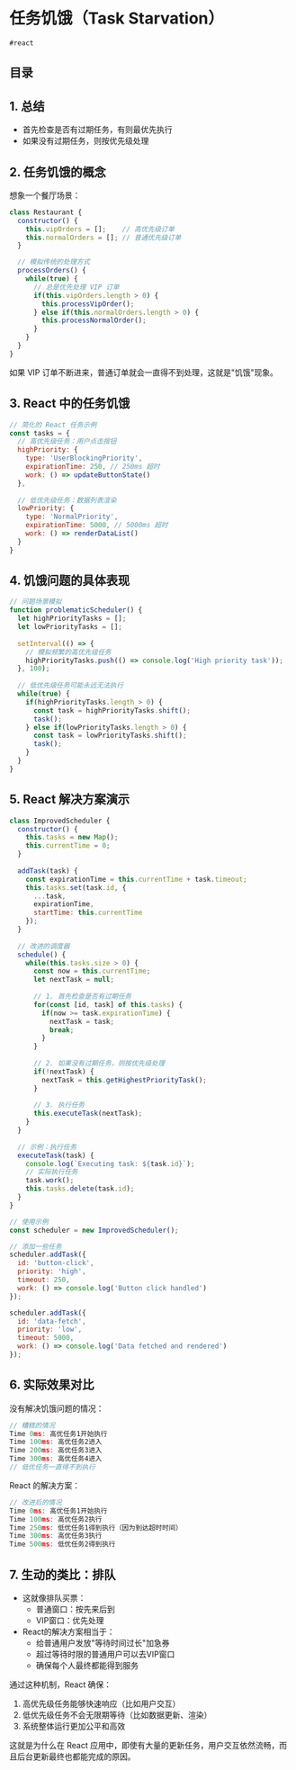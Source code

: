 
# 任务饥饿（Task Starvation）

`#react` 


## 目录
<!-- toc -->
 ## 1. 总结 

- 首先检查是否有过期任务，有则最优先执行
- 如果没有过期任务，则按优先级处理

## 2. 任务饥饿的概念

想象一个餐厅场景：
```javascript hl:7
class Restaurant {
  constructor() {
    this.vipOrders = [];    // 高优先级订单
    this.normalOrders = []; // 普通优先级订单
  }

  // 模拟传统的处理方式
  processOrders() {
    while(true) {
      // 总是优先处理 VIP 订单
      if(this.vipOrders.length > 0) {
        this.processVipOrder();
      } else if(this.normalOrders.length > 0) {
        this.processNormalOrder();
      }
    }
  }
}
```

如果 VIP 订单不断进来，普通订单就会一直得不到处理，这就是"饥饿"现象。

## 3. React 中的任务饥饿

```javascript hl:13,6
// 简化的 React 任务示例
const tasks = {
  // 高优先级任务：用户点击按钮
  highPriority: {
    type: 'UserBlockingPriority',
    expirationTime: 250, // 250ms 超时
    work: () => updateButtonState()
  },
  
  // 低优先级任务：数据列表渲染
  lowPriority: {
    type: 'NormalPriority',
    expirationTime: 5000, // 5000ms 超时
    work: () => renderDataList()
  }
}
```

## 4. 饥饿问题的具体表现

```javascript
// 问题场景模拟
function problematicScheduler() {
  let highPriorityTasks = [];
  let lowPriorityTasks = [];
  
  setInterval(() => {
    // 模拟频繁的高优先级任务
    highPriorityTasks.push(() => console.log('High priority task'));
  }, 100);
  
  // 低优先级任务可能永远无法执行
  while(true) {
    if(highPriorityTasks.length > 0) {
      const task = highPriorityTasks.shift();
      task();
    } else if(lowPriorityTasks.length > 0) {
      const task = lowPriorityTasks.shift();
      task();
    }
  }
}
```

## 5. React 解决方案演示

```javascript hl:22,30,35
class ImprovedScheduler {
  constructor() {
    this.tasks = new Map();
    this.currentTime = 0;
  }
  
  addTask(task) {
    const expirationTime = this.currentTime + task.timeout;
    this.tasks.set(task.id, {
      ...task,
      expirationTime,
      startTime: this.currentTime
    });
  }
  
  // 改进的调度器
  schedule() {
    while(this.tasks.size > 0) {
      const now = this.currentTime;
      let nextTask = null;
      
      // 1. 首先检查是否有过期任务
      for(const [id, task] of this.tasks) {
        if(now >= task.expirationTime) {
          nextTask = task;
          break;
        }
      }
      
      // 2. 如果没有过期任务，则按优先级处理
      if(!nextTask) {
        nextTask = this.getHighestPriorityTask();
      }
      
      // 3. 执行任务
      this.executeTask(nextTask);
    }
  }
  
  // 示例：执行任务
  executeTask(task) {
    console.log(`Executing task: ${task.id}`);
    // 实际执行任务
    task.work();
    this.tasks.delete(task.id);
  }
}

// 使用示例
const scheduler = new ImprovedScheduler();

// 添加一些任务
scheduler.addTask({
  id: 'button-click',
  priority: 'high',
  timeout: 250,
  work: () => console.log('Button click handled')
});

scheduler.addTask({
  id: 'data-fetch',
  priority: 'low',
  timeout: 5000,
  work: () => console.log('Data fetched and rendered')
});
```

## 6. 实际效果对比

没有解决饥饿问题的情况：

```javascript hl:6
// 糟糕的情况
Time 0ms: 高优任务1开始执行
Time 100ms: 高优任务2进入
Time 200ms: 高优任务3进入
Time 300ms: 高优任务4进入
// 低优任务一直得不到执行
```

React 的解决方案：

```javascript hl:4
// 改进后的情况
Time 0ms: 高优任务1开始执行
Time 100ms: 高优任务2执行
Time 250ms: 低优任务1得到执行（因为到达超时时间）
Time 300ms: 高优任务3执行
Time 500ms: 低优任务2得到执行
```

## 7. 生动的类比：排队

- 这就像排队买票：
	- 普通窗口：按先来后到
	- VIP窗口：优先处理
- React的解决方案相当于：
	- 给普通用户发放"等待时间过长"加急券
	- 超过等待时限的普通用户可以去VIP窗口
	- 确保每个人最终都能得到服务

通过这种机制，React 确保：

1. 高优先级任务能够快速响应（比如用户交互）
2. 低优先级任务不会无限期等待（比如数据更新、渲染）
3. 系统整体运行更加公平和高效

这就是为什么在 React 应用中，即使有大量的更新任务，用户交互依然流畅，而且后台更新最终也都能完成的原因。